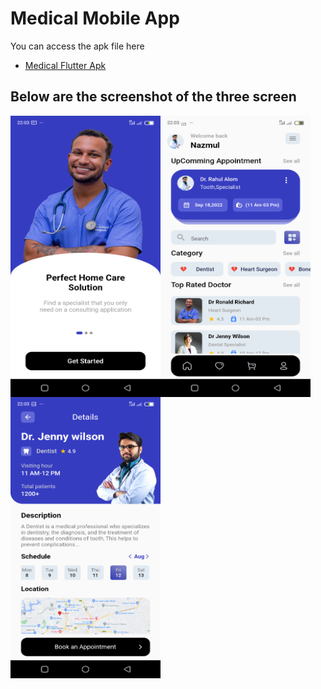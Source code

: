 # Medical Mobile App

You can access the apk file here
- [Medical Flutter Apk](https://github.com/adeosunsam/medical-app-mobile/blob/master/lib/apk-file)

## Below are the screenshot of the three screen

<img src="assets/images/onboarding.png" align="left" height="450" width="240" >
<img src="assets/images/homescreen.png" align="left" height="450" width="240" >
<img src="assets/images/detailscreen.png" align="left" height="450" width="240" >

